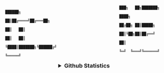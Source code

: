 

                                                       ███╗   ██╗███████╗ ██████╗ 
                                                       ████╗  ██║██╔════╝██╔═══██╗
                                                       ██╔██╗ ██║█████╗  ██║   ██║
                                                       ██║╚██╗██║██╔══╝  ██║   ██║
                                                       ██║ ╚████║███████╗╚██████╔╝
                                                       ╚═╝  ╚═══╝╚══════╝ ╚═════╝ 
                           
                                  
               
               
   <details align="center">
  <summary style="font-weight: bold; font-size: 18px">Github Statistics</summary>

  ![Neo Eduardo's Github Statistics](https://github-readme-stats.vercel.app/api?username=neoeduardo&show_icons=true&theme=radical)
  ![The languages most used by Neo Eduardo](https://github-readme-stats.vercel.app/api/top-langs/?username=neoeduardo&layout=compact&theme=radical)

</details>
